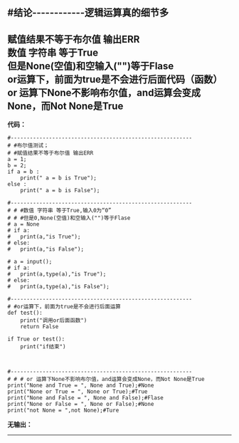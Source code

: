 
#结论------------逻辑运算真的细节多<br> 
---------------------------------------------------------
**赋值结果不等于布尔值 输出ERR<br>
数值 字符串 等于True<br>
但是None(空值)和空输入("")等于Flase <br>
or运算下，前面为true是不会进行后面代码（函数）<br>
or 运算下None不影响布尔值，and运算会变成None，而Not None是True<br>**
---------------------------------------------------------
**代码：**
```
#---------------------------------------------------------
# #布尔值测试；
# #赋值结果不等于布尔值 输出ERR
a = 1;
b = 2;
if a = b :
	print(" a = b is True");
else :
	print(" a = b is False");

#---------------------------------------------------------
# # #数值 字符串 等于True,输入0为“0”
# # #但是0,None(空值)和空输入("")等于Flase 
# a = None
# if a:
# 	print(a,"is True");
# else:
# 	print(a,"is False");

# a = input();
# if a: 
# 	print(a,type(a),"is True");
# else:
# 	print(a,type(a),"is False");

#---------------------------------------------------------
# #or运算下，前面为true是不会进行后面运算
def test():
	print("调用or后面函数")
	return False

if True or test():
	print("if结束")



#---------------------------------------------------------
# # # or 运算下None不影响布尔值，and运算会变成None，而Not None是True
print("None and True = ", None and True);#None
print("None or True = ", None or True);#True
print("None and False = ", None and False);#Flase
print("None or False = ", None or False);#None
print("not None = ",not None);#Ture
```
**无输出：**

---------------------------------------------------------
